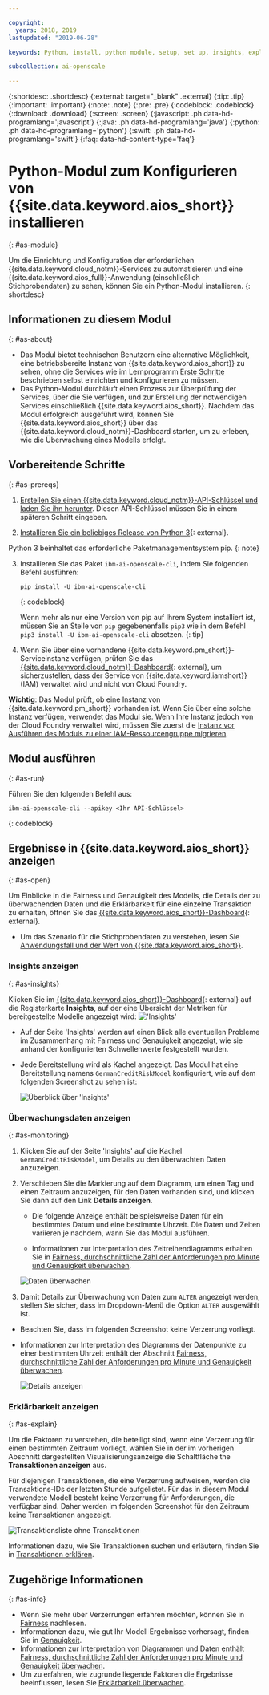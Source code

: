 ```yaml
---

copyright:
  years: 2018, 2019
lastupdated: "2019-06-28"

keywords: Python, install, python module, setup, set up, insights, explainability

subcollection: ai-openscale

---
```


{:shortdesc: .shortdesc}
{:external: target="_blank" .external}
{:tip: .tip}
{:important: .important}
{:note: .note}
{:pre: .pre}
{:codeblock: .codeblock}
{:download: .download}
{:screen: .screen}
{:javascript: .ph data-hd-programlang='javascript'}
{:java: .ph data-hd-programlang='java'}
{:python: .ph data-hd-programlang='python'}
{:swift: .ph data-hd-programlang='swift'}
{:faq: data-hd-content-type='faq'}

# Python-Modul zum Konfigurieren von {{site.data.keyword.aios_short}} installieren
{: #as-module}

Um die Einrichtung und Konfiguration der erforderlichen {{site.data.keyword.cloud_notm}}-Services zu automatisieren und eine {{site.data.keyword.aios_full}}-Anwendung (einschließlich Stichprobendaten) zu sehen, können Sie ein Python-Modul installieren.
{: shortdesc}

## Informationen zu diesem Modul
{: #as-about}

- Das Modul bietet technischen Benutzern eine alternative Möglichkeit, eine betriebsbereite Instanz von {{site.data.keyword.aios_short}} zu sehen, ohne die Services wie im Lernprogramm [Erste Schritte](/docs/services/ai-openscale?topic=ai-openscale-gettingstarted) beschrieben selbst einrichten und konfigurieren zu müssen.
- Das Python-Modul durchläuft einen Prozess zur Überprüfung der Services, über die Sie verfügen, und zur Erstellung der notwendigen Services einschließlich {{site.data.keyword.aios_short}}. Nachdem das Modul erfolgreich ausgeführt wird, können Sie {{site.data.keyword.aios_short}} über das {{site.data.keyword.cloud_notm}}-Dashboard starten, um zu erleben, wie die Überwachung eines Modells erfolgt.

## Vorbereitende Schritte
{: #as-prereqs}

1. [Erstellen Sie einen {{site.data.keyword.cloud_notm}}-API-Schlüssel und laden Sie ihn herunter](/docs/iam?topic=iam-userapikey#create_user_key). Diesen API-Schlüssel müssen Sie in einem späteren Schritt eingeben.

2. [Installieren Sie ein beliebiges Release von Python 3](https://www.python.org/downloads/){: external}.

  Python 3 beinhaltet das erforderliche Paketmanagementsystem pip.
  {: note}

3. Installieren Sie das Paket `ibm-ai-openscale-cli`, indem Sie folgenden Befehl ausführen:

    ```
    pip install -U ibm-ai-openscale-cli
    ```
    {: codeblock}

    Wenn mehr als nur eine Version von pip auf Ihrem System installiert ist, müssen Sie an Stelle von `pip` gegebenenfalls `pip3` wie in dem Befehl `pip3 install -U ibm-ai-openscale-cli` absetzen.
    {: tip}

4. Wenn Sie über eine vorhandene {{site.data.keyword.pm_short}}-Serviceinstanz verfügen, prüfen Sie das [{{site.data.keyword.cloud_notm}}-Dashboard](https://{DomainName}){: external}, um sicherzustellen, dass der Service von {{site.data.keyword.iamshort}} (IAM) verwaltet wird und nicht von Cloud Foundry.

  **Wichtig**: Das Modul prüft, ob eine Instanz von {{site.data.keyword.pm_short}} vorhanden ist. Wenn Sie über eine solche Instanz verfügen, verwendet das Modul sie. Wenn Ihre Instanz jedoch von der Cloud Foundry verwaltet wird, müssen Sie zuerst die [Instanz vor Ausführen des Moduls zu einer IAM-Ressourcengruppe migrieren](/docs/resources?topic=resources-migrate#migrate).

## Modul ausführen
{: #as-run}

Führen Sie den folgenden Befehl aus:

```
ibm-ai-openscale-cli --apikey <Ihr API-Schlüssel>
```
{: codeblock}

## Ergebnisse in {{site.data.keyword.aios_short}} anzeigen
{: #as-open}

Um Einblicke in die Fairness und Genauigkeit des Modells, die Details der zu überwachenden Daten und die Erklärbarkeit für eine einzelne Transaktion zu erhalten, öffnen Sie das [{{site.data.keyword.aios_short}}-Dashboard](https://aiopenscale.cloud.ibm.com/aiopenscale/){: external}.

- Um das Szenario für die Stichprobendaten zu verstehen, lesen Sie [Anwendungsfall und der Wert von {{site.data.keyword.aios_short}}](/docs/services/ai-openscale?topic=ai-openscale-gettingstarted#gs-use).

### Insights anzeigen
{: #as-insights}

Klicken Sie im [{{site.data.keyword.aios_short}}-Dashboard](https://aiopenscale.cloud.ibm.com/aiopenscale/){: external} auf die Registerkarte **Insights**, auf der eine Übersicht der Metriken für bereitgestellte Modelle angezeigt wird: !['Insights'](images/insight-dash-tab.png)

- Auf der Seite 'Insights' werden auf einen Blick alle eventuellen Probleme im Zusammenhang mit Fairness und Genauigkeit angezeigt, wie sie anhand der konfigurierten Schwellenwerte festgestellt wurden.

- Jede Bereitstellung wird als Kachel angezeigt. Das Modul hat eine Bereitstellung namens `GermanCreditRiskModel` konfiguriert, wie auf dem folgenden Screenshot zu sehen ist:

  ![Überblick über 'Insights'](images/setup01-0206.png)

### Überwachungsdaten anzeigen
{: #as-monitoring}

1. Klicken Sie auf der Seite 'Insights' auf die Kachel `GermanCreditRiskModel`, um Details zu den überwachten Daten anzuzeigen.
2. Verschieben Sie die Markierung auf dem Diagramm, um einen Tag und einen Zeitraum anzuzeigen, für den Daten vorhanden sind, und klicken Sie dann auf den Link **Details anzeigen**.

   - Die folgende Anzeige enthält beispielsweise Daten für ein bestimmtes Datum und eine bestimmte Uhrzeit. Die Daten und Zeiten variieren je nachdem, wann Sie das Modul ausführen.

   - Informationen zur Interpretation des Zeitreihendiagramms erhalten Sie in [Fairness, durchschnittliche Zahl der Anforderungen pro Minute und Genauigkeit überwachen](/docs/services/ai-openscale?topic=ai-openscale-it-ov).

    ![Daten überwachen](images/setup02-0206.png)

3. Damit Details zur Überwachung von Daten zum `ALTER` angezeigt werden, stellen Sie sicher, dass im Dropdown-Menü die Option `ALTER` ausgewählt ist.

  - Beachten Sie, dass im folgenden Screenshot keine Verzerrung vorliegt.

  - Informationen zur Interpretation des Diagramms der Datenpunkte zu einer bestimmten Uhrzeit enthält der Abschnitt [Fairness, durchschnittliche Zahl der Anforderungen pro Minute und Genauigkeit überwachen](/docs/services/ai-openscale?topic=ai-openscale-it-ov#it-intp).

    ![Details anzeigen](images/setup03-0206.png)

### Erklärbarkeit anzeigen
{: #as-explain}

Um die Faktoren zu verstehen, die beteiligt sind, wenn eine Verzerrung für einen bestimmten Zeitraum vorliegt, wählen Sie in der im vorherigen Abschnitt dargestellten Visualisierungsanzeige die Schaltfläche the **Transaktionen anzeigen** aus.

Für diejenigen Transaktionen, die eine Verzerrung aufweisen, werden die Transaktions-IDs der letzten Stunde aufgelistet. Für das in diesem Modul verwendete Modell besteht keine Verzerrung für Anforderungen, die verfügbar sind. Daher werden im folgenden Screenshot für den Zeitraum keine Transaktionen angezeigt.

  ![Transaktionsliste ohne Transaktionen](images/setup06-0206.png)

Informationen dazu, wie Sie Transaktionen suchen und erläutern, finden Sie in [Transaktionen erklären](/docs/services/ai-openscale?topic=ai-openscale-ie-ov#ie-view).

## Zugehörige Informationen
{: #as-info}

- Wenn Sie mehr über Verzerrungen erfahren möchten, können Sie in [Fairness](/docs/services/ai-openscale?topic=ai-openscale-mf-monitor) nachlesen.
- Informationen dazu, wie gut Ihr Modell Ergebnisse vorhersagt, finden Sie in [Genauigkeit](/docs/services/ai-openscale?topic=ai-openscale-acc-monitor).
- Informationen zur Interpretation von Diagrammen und Daten enthält [Fairness, durchschnittliche Zahl der Anforderungen pro Minute und Genauigkeit überwachen](/docs/services/ai-openscale?topic=ai-openscale-it-ov).
- Um zu erfahren, wie zugrunde liegende Faktoren die Ergebnisse beeinflussen, lesen Sie [Erklärbarkeit überwachen](/docs/services/ai-openscale?topic=ai-openscale-ie-ov).
